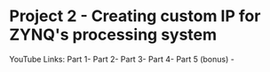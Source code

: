 # Project 2 - Creating custom IP for ZYNQ's processing system

YouTube Links:
Part 1-
Part 2-
Part 3-
Part 4-
Part 5 (bonus) - 
